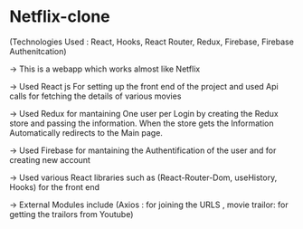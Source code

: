 # Netflix-clone

(Technologies Used : React, Hooks, React Router, Redux, Firebase, Firebase Authenitcation)

-> This is a webapp which works almost like Netflix 

-> Used React js For setting up the front end of the project and used Api calls for fetching the details of various movies 


-> Used Redux for mantaining One user per Login by creating the Redux store and passing the information. When the store gets the Information Automatically redirects to the Main    page.


-> Used Firebase for mantaining the Authentification of the user and for creating new account


-> Used various React libraries such as (React-Router-Dom, useHistory, Hooks) for the front end


-> External Modules include (Axios : for joining the URLS , movie trailor: for getting the trailors from Youtube)

